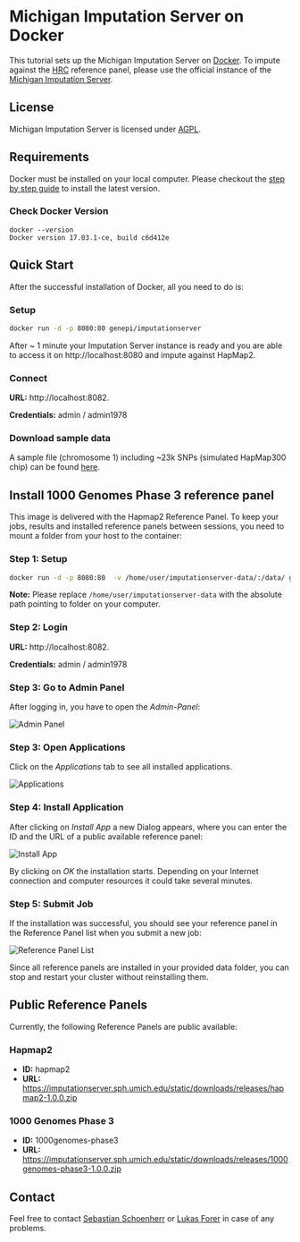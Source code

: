 # Michigan Imputation Server on Docker

This tutorial sets up the Michigan Imputation Server on [Docker](https://www.docker.com/). To impute against the [HRC](http://www.haplotype-reference-consortium.org) reference panel, please use the official instance of the [Michigan Imputation Server](https://imputationserver.sph.umich.edu).


## License

Michigan Imputation Server is licensed under [AGPL](https://www.gnu.org/licenses/agpl-3.0.html).


## Requirements

Docker must be installed on your local computer. Please checkout the [step by step guide](https://docs.docker.com/engine/installation/linux/ubuntu/) to install the latest version.

### Check Docker Version

````
docker --version
Docker version 17.03.1-ce, build c6d412e
````


## Quick Start

After the successful installation of Docker, all you need to do is:

### Setup

````sh
docker run -d -p 8080:80 genepi/imputationserver
````

After ~ 1 minute your Imputation Server instance is ready and you are able to access it on http://localhost:8080 and impute against HapMap2.

### Connect

**URL:** http://localhost:8082.

**Credentials:** admin / admin1978


### Download sample data

A sample file (chromosome 1) including ~23k SNPs (simulated HapMap300 chip) can be found [here](https://imputationserver.sph.umich.edu/static/downloads/hapmap300.chr1.recode.vcf.gz).


##  Install 1000 Genomes Phase 3 reference panel

This image is delivered with the Hapmap2 Reference Panel. To keep your jobs, results and installed reference panels between sessions, you need to mount a folder from your host to the container:

### Step 1: Setup

```sh
docker run -d -p 8080:80  -v /home/user/imputationserver-data/:/data/ genepi/imputationserver
```

**Note:** Please replace `/home/user/imputationserver-data` with the absolute path pointing to folder on your computer.

### Step 2: Login

**URL:** http://localhost:8082.

**Credentials:** admin / admin1978

### Step 3: Go to Admin Panel

After logging in, you have to open the *Admin-Panel*:

![Admin Panel](https://raw.githubusercontent.com/genepi/imputationserver-docker/master/images/admin-panel.png?raw=true)

### Step 3: Open Applications

Click on the *Applications* tab to see all installed applications.

![Applications](https://raw.githubusercontent.com/genepi/imputationserver-docker/master/images/applications.png?raw=true)

### Step 4: Install Application

After clicking on *Install App* a new Dialog appears, where you can enter the ID and the URL of a public available reference panel:

![Install App](https://raw.githubusercontent.com/genepi/imputationserver-docker/master/images/install-app.png?raw=true)

By clicking on *OK* the installation starts. Depending on your Internet connection and computer resources it could take several minutes.

### Step 5: Submit Job

If the installation was successful, you should see your reference panel in the Reference Panel list when you submit a new job:

![Reference Panel List](https://raw.githubusercontent.com/genepi/imputationserver-docker/master/images/run.png?raw=true)

Since all reference panels are installed in your provided data folder, you can stop and restart your cluster without reinstalling them.

## Public Reference Panels

Currently, the following Reference Panels are public available:

### Hapmap2

- **ID:** hapmap2
- **URL:** https://imputationserver.sph.umich.edu/static/downloads/releases/hapmap2-1.0.0.zip

### 1000 Genomes Phase 3

- **ID:** 1000genomes-phase3
- **URL:** https://imputationserver.sph.umich.edu/static/downloads/releases/1000genomes-phase3-1.0.0.zip



## Contact

Feel free to contact [Sebastian Schoenherr](mailto:sebastian.schoenherr@i-med.ac.at) or [Lukas Forer](mailto:lukas.forer@i-med.ac.at) in case of any problems.
